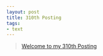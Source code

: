 ```yaml
---
layout: post
title: 310th Posting
tags: 
- text
---
```


> [Welcome to my 310th Posting](https://janghan-kor.tistory.com/1272)
